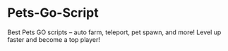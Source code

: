 # Pets-Go-Script
Best Pets GO scripts – auto farm, teleport, pet spawn, and more! Level up faster and become a top player!
